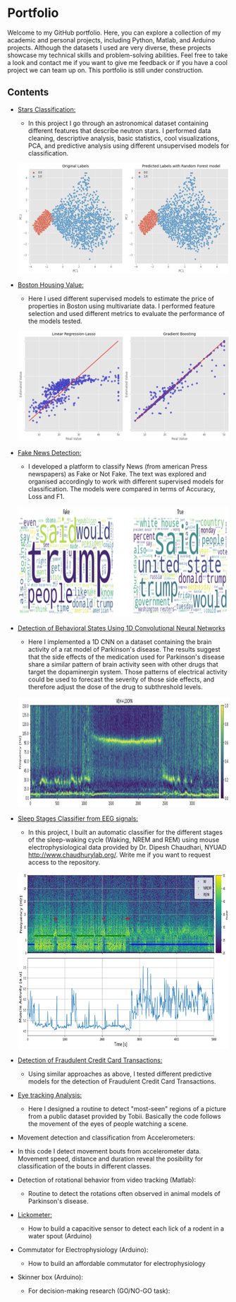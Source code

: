 # Portfolio

Welcome to my GitHub portfolio. Here, you can explore a collection of my academic and personal projects, including Python, Matlab, and Arduino projects. Although the datasets I used are very diverse, these projects showcase my technical skills and problem-solving abilities. Feel free to take a look and contact me if you want to give me feedback or if you have a cool project we can team up on. This portfolio is still under construction.


## Contents

- [Stars Classification:](https://colab.research.google.com/github/Barryjuait/Barryjuait/blob/master/Personal%20Projects/HTRU2_analysis.ipynb)
  - In this project I go through an astronomical dataset containing different features that describe neutron stars. I performed data cleaning, descriptive analysis, basic statistics, cool visualizations, PCA, and predictive analysis using different unsupervised models for classification.
  
  <p align="center">
   <img src="https://github.com/Barryjuait/Portfolio/blob/main/Images/Pulsar_Classification.png" width="500" height="250">
  </p>
  
- [Boston Housing Value:](https://colab.research.google.com/github/Barryjuait/Barryjuait/blob/master/Personal%20Projects/Estimating_Prices_in_Boston_with_Supervised_Models.ipynb)
  - Here I used different supervised models to estimate the price of properties in Boston using multivariate data. I performed feature selection and used different metrics to evaluate the performance of the models tested.
   <p align="center">
   <img src="https://github.com/Barryjuait/Portfolio/blob/main/Images/Boston.png" width="500" height="250">
  </p>
    
- [Fake News Detection:](https://colab.research.google.com/github/Barryjuait/Barryjuait/blob/master/Personal%20Projects/Fake_News_Detection_from_Press_Analysis.ipynb)
  - I developed a platform to classify News (from american Press newspapers) as Fake or Not Fake. The text was explored and organised accordingly to work with different supervised models for classification. The models were compared in terms of Accuracy, Loss and F1.
   <p align="center">
   <img src="https://github.com/Barryjuait/Portfolio/blob/main/Images/FakeNews.png" width="600" height="250">
  </p>

- [Detection of Behavioral States Using 1D Convolutional Neural Networks](https://colab.research.google.com/github/Barryjuait/Barryjuait/blob/master/Personal%20Projects/Dysk_MLP.ipynb)
  - Here I implemented a 1D CNN on a dataset containing the brain activity of a rat model of Parkinson's disease. The results suggest that the side effects of the medication used for Parkinson's disease share a similar pattern of brain activity seen with other drugs that target the dopaminergin system. Those patterns of electrical activity could be used to forecast the severity of those side effects, and therefore adjust the dose of the drug to subthreshold levels.
   <p align="center">
   <img src="https://github.com/Barryjuait/Portfolio/blob/main/Images/Spg.png" width="800" height="250">
  </p>
   
- [Sleep Stages Classifier from EEG signals:](https://github.com/Barryjuait/SleepGit)
  - In this project, I built an automatic classifier for the different stages of the sleep-waking cycle (Waking, NREM and REM) using mouse electrophysiological data provided by Dr. Dipesh Chaudhari, NYUAD http://www.chaudhurylab.org/. Write me if you want to request access to the repository.
  <p align="center">
   <img src="https://github.com/Barryjuait/Portfolio/blob/main/Images/output.png" width="800" height="400">
  </p>
  
- [Detection of Fraudulent Credit Card Transactions:](https://colab.research.google.com/github/Barryjuait/blob/master/Personal%20Projects/Detection_of_Fraudulent_Transactions.ipynb)
  - Using similar approaches as above, I tested different predictive models for the detection of Fraudulent Credit Card Transactions.
  
- [Eye tracking Analysis: ](https://github.com/Barryjuait/Barryjuait/tree/master/Eyetracking)
  - Here I designed a routine to detect "most-seen" regions of a picture from a public dataset provided by Tobii. Basically the code follows the movement of the eyes of people watching a scene.

- Movement detection and classification from Accelerometers:
 - In this code I detect movement bouts from accelerometer data. Movement speed, distance and duration reveal the posibility for classification of the bouts in different classes.
 
- Detection of rotational behavior from video tracking (Matlab):
  * Routine to detect the rotations often observed in animal models of Parkinson's disease.

- [Lickometer:](https://github.com/Barryjuait/Barryjuait/blob/master/Arduino/Lick-o-meter)
  * How to build a capacitive sensor to detect each lick of a rodent in a water spout (Arduino) 
  
- Commutator for Electrophysiology (Arduino):
  * How to build an affordable commutator for electrophysiology
  
- Skinner box (Arduino):
  * For decision-making research (GO/NO-GO task):

  
 
